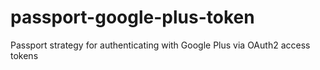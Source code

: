 # passport-google-plus-token

Passport strategy for authenticating with Google Plus via OAuth2 access tokens
